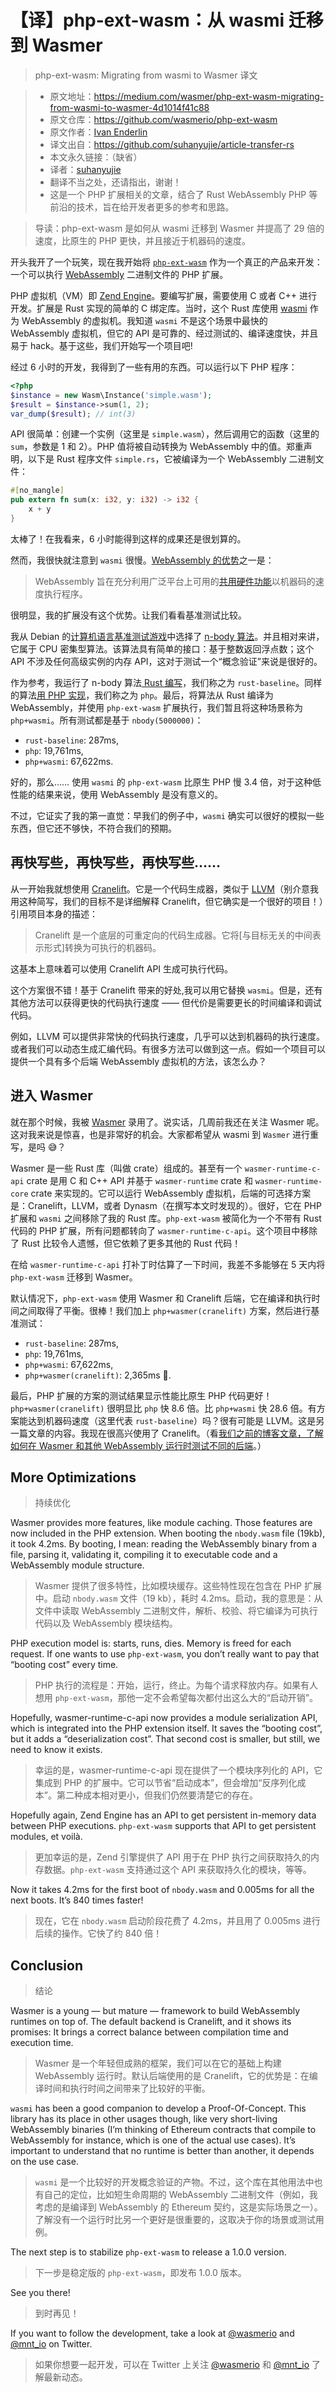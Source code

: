 # 【译】php-ext-wasm：从 wasmi 迁移到 Wasmer
>php-ext-wasm: Migrating from wasmi to Wasmer 译文

>* 原文地址：https://medium.com/wasmer/php-ext-wasm-migrating-from-wasmi-to-wasmer-4d1014f41c88
>* 原文仓库：https://github.com/wasmerio/php-ext-wasm
>* 原文作者：[Ivan Enderlin](https://medium.com/@hywan)
>* 译文出自：https://github.com/suhanyujie/article-transfer-rs
>* 本文永久链接：（缺省）
>* 译者：[suhanyujie](https://github.com/suhanyujie)
>* 翻译不当之处，还请指出，谢谢！
>* 这是一个 PHP 扩展相关的文章，结合了 Rust WebAssembly PHP 等前沿的技术，旨在给开发者更多的参考和思路。

>导读：php-ext-wasm 是如何从 wasmi 迁移到 Wasmer 并提高了 29 倍的速度，比原生的 PHP 更快，并且接近于机器码的速度。

开头我开了一个玩笑，现在我开始将 [`php-ext-wasm`](https://github.com/wasmerio/php-ext-wasm) 作为一个真正的产品来开发：一个可以执行 [WebAssembly](https://webassembly.org/) 二进制文件的 PHP 扩展。

PHP 虚拟机（VM）即 [Zend Engine](https://github.com/php/php-src/)。要编写扩展，需要使用 C 或者 C++ 进行开发。扩展是 Rust 实现的简单的 C 绑定库。当时，这个 Rust 库使用 [wasmi](https://github.com/paritytech/wasmi) 作为 WebAssembly 的虚拟机。我知道 `wasmi` 不是这个场景中最快的 WebAssembly 虚拟机，但它的 API 是可靠的、经过测试的、编译速度快，并且易于 hack。基于这些，我们开始写一个项目吧!

经过 6 小时的开发，我得到了一些有用的东西。可以运行以下 PHP 程序：

```php
<?php
$instance = new Wasm\Instance('simple.wasm');
$result = $instance->sum(1, 2);
var_dump($result); // int(3)
```

API 很简单：创建一个实例（这里是 `simple.wasm`），然后调用它的函数（这里的 `sum`，参数是 1 和 2）。PHP 值将被自动转换为 WebAssembly 中的值。郑重声明，以下是 Rust 程序文件 `simple.rs`，它被编译为一个 WebAssembly 二进制文件：

```rust
#[no_mangle]
pub extern fn sum(x: i32, y: i32) -> i32 {
    x + y
}
```

太棒了！在我看来，6 小时能得到这样的成果还是很划算的。

然而，我很快就注意到 `wasmi` 很慢。[WebAssembly 的优势]((https://webassembly.org/))之一是：

>WebAssembly 旨在充分利用广泛平台上可用的[共用硬件功能](https://webassembly.org/docs/portability/#assumptions-for-efficient-execution)以机器码的速度执行程序。

很明显，我的扩展没有这个优势。让我们看看基准测试比较。

我从 Debian 的[计算机语言基准测试游戏](https://benchmarksgame-team.pages.debian.net/benchmarksgame/)中选择了 [n-body 算法](https://benchmarksgame-team.pages.debian.net/benchmarksgame/description/nbody.html)。并且相对来讲，它属于 CPU 密集型算法。该算法具有简单的接口：基于整数返回浮点数；这个 API 不涉及任何高级实例的内存 API，这对于测试一个“概念验证”来说是很好的。

作为参考，我运行了 n-body 算法[ Rust 编写](https://benchmarksgame-team.pages.debian.net/benchmarksgame/program/nbody-rust-7.html)，我们称之为 `rust-baseline`。同样的算法[用 PHP 实现](https://benchmarksgame-team.pages.debian.net/benchmarksgame/program/nbody-php-3.html)，我们称之为 `php`。最后，将算法从 Rust 编译为 WebAssembly，并使用 `php-ext-wasm` 扩展执行，我们暂且将这种场景称为 `php+wasmi`。所有测试都是基于 `nbody(5000000)`：

* `rust-baseline`: 287ms,
* `php`: 19,761ms,
* `php+wasmi`: 67,622ms.

好的，那么…… 使用 `wasmi` 的 `php-ext-wasm` 比原生 PHP 慢 3.4 倍，对于这种低性能的结果来说，使用 WebAssembly 是没有意义的。

不过，它证实了我的第一直觉：早我们的例子中，`wasmi` 确实可以很好的模拟一些东西，但它还不够快，不符合我们的预期。

## 再快写些，再快写些，再快写些……
从一开始我就想使用 [Cranelift](https://github.com/CraneStation/cranelift)。它是一个代码生成器，类似于 [LLVM](http://llvm.org/)（别介意我用这种简写，我们的目标不是详细解释 Cranelift，但它确实是一个很好的项目！）引用项目本身的描述：

>Cranelift 是一个底层的可重定向的代码生成器。它将[与目标无关的中间表示形式]转换为可执行的机器码。

这基本上意味着可以使用 Cranelift API 生成可执行代码。

这个方案很不错！基于 Cranelift 带来的好处,我可以用它替换 `wasmi`。但是，还有其他方法可以获得更快的代码执行速度 —— 但代价是需要更长的时间编译和调试代码。

例如，LLVM 可以提供非常快的代码执行速度，几乎可以达到机器码的执行速度。或者我们可以动态生成汇编代码。有很多方法可以做到这一点。假如一个项目可以提供一个具有多个后端 WebAssembly 虚拟机的方法，该怎么办？

## 进入 Wasmer
就在那个时候，我被 [Wasmer](https://github.com/wasmerio/wasmer) 录用了。说实话，几周前我还在关注 Wasmer 呢。这对我来说是惊喜，也是非常好的机会。大家都希望从 wasmi 到 `Wasmer` 进行重写，是吗 😅？

Wasmer 是一些 Rust 库（叫做 crate）组成的。甚至有一个 `wasmer-runtime-c-api` crate 是用 C 和 C++ API 并基于 `wasmer-runtime` crate 和 `wasmer-runtime-core` crate 来实现的。它可以运行 WebAssembly 虚拟机，后端的可选择方案是：Cranelift，LLVM，或者 Dynasm（在撰写本文时发现的）。很好，它在 PHP 扩展和 `wasmi` 之间移除了我的 Rust 库。`php-ext-wasm` 被简化为一个不带有 Rust 代码的 PHP 扩展，所有问题都转向了 `wasmer-runtime-c-api`。这个项目中移除了 Rust 比较令人遗憾，但它依赖了更多其他的 Rust 代码！

在给 `wasmer-runtime-c-api` 打补丁时估算了一下时间，我差不多能够在 5 天内将 `php-ext-wasm` 迁移到 Wasmer。

默认情况下，`php-ext-wasm` 使用 Wasmer 和 Cranelift 后端，它在编译和执行时间之间取得了平衡。很棒！我们加上 `php+wasmer(cranelift)` 方案，然后进行基准测试：

* `rust-baseline`: 287ms,
* `php`: 19,761ms,
* `php+wasmi`: 67,622ms,
* `php+wasmer(cranelift)`: 2,365ms 🎉.

最后，PHP 扩展的方案的测试结果显示性能比原生 PHP 代码更好！`php+wasmer(cranelift)` 很明显比 `php` 快 8.6 倍。比 `php+wasmi` 快 28.6 倍。有方案能达到机器码速度（这里代表 `rust-baseline`）吗？很有可能是 LLVM。这是另一篇文章的内容。我现在很高兴使用了 Cranelift。（看[我们之前的博客文章，了解如何在 Wasmer 和其他 WebAssembly 运行时测试不同的后端](https://medium.com/wasmer/benchmarking-webassembly-runtimes-18497ce0d76e)。）

## More Optimizations
>持续优化

Wasmer provides more features, like module caching. Those features are now included in the PHP extension. When booting the `nbody.wasm` file (19kb), it took 4.2ms. By booting, I mean: reading the WebAssembly binary from a file, parsing it, validating it, compiling it to executable code and a WebAssembly module structure.
>Wasmer 提供了很多特性，比如模块缓存。这些特性现在包含在 PHP 扩展中。启动 `nbody.wasm` 文件（19 kb），耗时 4.2ms。启动，我的意思是：从文件中读取 WebAssembly 二进制文件，解析、校验、将它编译为可执行代码以及 WebAssembly 模块结构。

PHP execution model is: starts, runs, dies. Memory is freed for each request. If one wants to use `php-ext-wasm`, you don’t really want to pay that “booting cost” every time.
>PHP 执行的流程是：开始，运行，终止。为每个请求释放内存。如果有人想用 `php-ext-wasm`，那他一定不会希望每次都付出这么大的“启动开销”。

Hopefully, wasmer-runtime-c-api now provides a module serialization API, which is integrated into the PHP extension itself. It saves the “booting cost”, but it adds a “deserialization cost”. That second cost is smaller, but still, we need to know it exists.
>幸运的是，wasmer-runtime-c-api 现在提供了一个模块序列化的 API，它集成到 PHP 的扩展中。它可以节省“启动成本”，但会增加“反序列化成本”。第二种成本相对更小，但我们仍然要清楚它的存在。

Hopefully again, Zend Engine has an API to get persistent in-memory data between PHP executions. `php-ext-wasm` supports that API to get persistent modules, et voilà.
>更加幸运的是，Zend 引擎提供了 API 用于在 PHP 执行之间获取持久的内存数据。`php-ext-wasm` 支持通过这个 API 来获取持久化的模块，等等。

Now it takes 4.2ms for the first boot of `nbody.wasm` and 0.005ms for all the next boots. It’s 840 times faster!
>现在，它在 `nbody.wasm` 启动阶段花费了 4.2ms，并且用了  0.005ms 进行后续的操作。它快了约 840 倍！

## Conclusion
> 结论

Wasmer is a young — but mature — framework to build WebAssembly runtimes on top of. The default backend is Cranelift, and it shows its promises: It brings a correct balance between compilation time and execution time.
>Wasmer 是一个年轻但成熟的框架，我们可以在它的基础上构建 WebAssembly 运行时。默认后端使用的是 Cranelift，它的优势是：在编译时间和执行时间之间带来了比较好的平衡。

`wasmi` has been a good companion to develop a Proof-Of-Concept. This library has its place in other usages though, like very short-living WebAssembly binaries (I’m thinking of Ethereum contracts that compile to WebAssembly for instance, which is one of the actual use cases). It’s important to understand that no runtime is better than another, it depends on the use case.
>`wasmi` 是一个比较好的开发概念验证的产物。不过，这个库在其他用法中也有自己的定位，比如短生命周期的 WebAssembly 二进制文件（例如，我考虑的是编译到 WebAssembly 的 Ethereum 契约，这是实际场景之一）。了解没有一个运行时比另一个更好是很重要的，这取决于你的场景或测试用例。

The next step is to stabilize `php-ext-wasm` to release a 1.0.0 version.
>下一步是稳定版的 `php-ext-wasm`，即发布 1.0.0 版本。

See you there!
>到时再见！

If you want to follow the development, take a look at [@wasmerio](https://twitter.com/wasmerio) and [@mnt_io](https://twitter.com/mnt_io) on Twitter.
>如果你想要一起开发，可以在 Twitter 上关注 [@wasmerio](https://twitter.com/wasmerio) 和 [@mnt_io](https://twitter.com/mnt_io) 了解最新动态。
